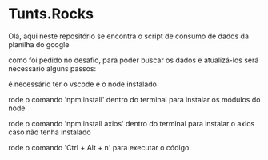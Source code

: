 # Tunts.Rocks

Olá, aqui neste repositório se encontra o script de consumo de dados da planilha do google 

como foi pedido no desafio, para poder buscar os dados e atualizá-los será necessário alguns passos:

é necessário ter o vscode e o node instalado

rode o comando 'npm install' dentro do terminal para instalar os módulos do node 

rode o comando 'npm install axios' dentro do terminal para instalar o axios caso não tenha instalado

rode o comando 'Ctrl + Alt + n' para executar o código 



